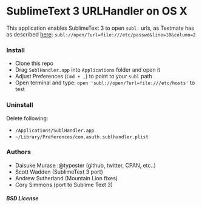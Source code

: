 # SublimeText 3 URLHandler on OS X

This application enables SublimeText 3 to open `subl:` urls, as Textmate has as described [here](http://manual.macromates.com/en/using_textmate_from_terminal#url_scheme_html): `subl://open/?url=file:///etc/passwd&line=10&column=2`

### Install
- Clone this repo
- Drag `SublHandler.app` into `Applications` folder and open it
- Adjust Preferences (`Cmd + ,`) to point to your `subl` path
- Open terminal and type: `open 'subl://open/?url=file:///etc/hosts'` to test

### Uninstall
Delete following:
- `/Applications/SublHandler.app`
- `~/Library/Preferences/com.asuth.sublhandler.plist`

### Authors
- Daisuke Murase :@typester (github, twitter, CPAN, etc..)
- Scott Wadden (SublimeText 3 port)
- Andrew Sutherland (Mountain Lion fixes)
- Cory Simmons (port to Sublime Text 3)

##### BSD License
